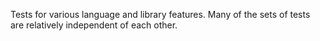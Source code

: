 Tests for various language and library features. Many of the sets of tests are
relatively independent of each other.